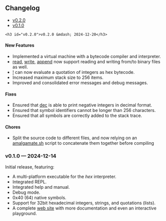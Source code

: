 <article>
    <h2>Changelog</h2>
    <ul>
<li><a href="#v0.2.0">v0.2.0</a></li>
<li><a href="#v0.1.0">v0.1.0</a></li>
</ul>

    <h3 id="v0.2.0">v0.2.0 &mdash; 2024-12-20</h3>

<h4>New Features</h4>
<ul>
    <li>Implemented a virtual machine with a bytecode compiler and interpreter.</li>
    <li><a href="https://hex.2c.fyi/spec#read-symbol">read</a>, <a href="https://hex.2c.fyi/spec#write-symbol">write</a>, <a href="https://hex.2c.fyi/spec#append-symbol">append</a> now support reading and writing from/to binary files as well.</li>
    <li><a href="https://hex.2c.fyi/spec#eval-symbol">!</a> can now evaluate a quotation of integers as hex bytecode.</li>
    <li>Increased maximum stack size to 256 items.</li>
    <li>Improved and consolidated error messages and debug messages.</li>
</ul>

<h4>Fixes</h4>
<ul>
    <li>Ensured that <a href="https://hex.2c.fyi/spec#dec-symbol">dec</a> is able to print negative integers in decimal format.</li>
    <li>Ensured that symbol identifiers cannot be longer than 256 characters.</li>
    <li>Ensured that all symbols are correctly added to the stack trace.</li>
</ul>

<h4>Chores</h4>
<ul>
    <li>Split the source code to different files, and now relying on an <a
            href="https://github.com/h3rald/hex/blob/master/scripts/amalgamate.sh">amalgamate.sh</a> script to
        concatenate them together before compiling</li>
</ul>
<h3 id="#v0.1.0">v0.1.0 &mdash; 2024-12-14</h3>

<p>Initial release, featuring:</p>
<ul>
    <li>A multi-platform executable for the <em>hex</em> interpreter.</li>
    <li>Integrated REPL.</li>
    <li>Integrated help and manual.</li>
    <li>Debug mode.</li>
    <li>0x40 (64) native symbols.</li>
    <li>Support for 32bit hexadecimal integers, strings, and quotations (lists).</li>
    <li>A complete <a href="https://hex.2c.fyi">web site</a> with more documentation and even an interactive playground.
    </li>
</ul>

</article>
